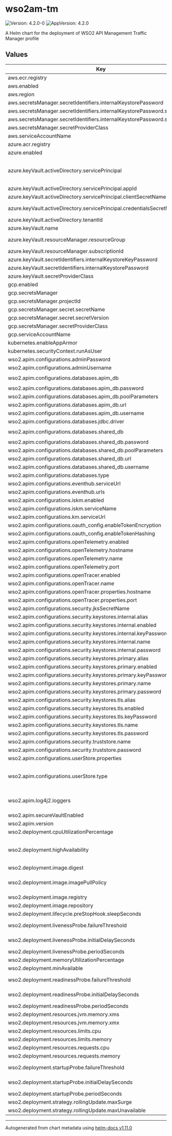 # wso2am-tm

![Version: 4.2.0-0](https://img.shields.io/badge/Version-4.2.0--0-informational?style=flat-square) ![AppVersion: 4.2.0](https://img.shields.io/badge/AppVersion-4.2.0-informational?style=flat-square)

A Helm chart for the deployment of WSO2 API Management Traffic Manager profile

## Values

| Key | Type | Default | Description |
|-----|------|---------|-------------|
| aws.ecr.registry | string | `""` | AWS Elastic Container Registry name |
| aws.enabled | bool | `true` | If AWS is used as the cloud provider |
| aws.region | string | `""` | AWS region |
| aws.secretsManager.secretIdentifiers.internalKeystorePassword | object | `{"secretKey":"","secretName":""}` | Internal keystore password identifier in secrets manager |
| aws.secretsManager.secretIdentifiers.internalKeystorePassword.secretKey | string | `""` | AWS Secrets Manager secret key |
| aws.secretsManager.secretIdentifiers.internalKeystorePassword.secretName | string | `""` | AWS Secrets Manager secret name |
| aws.secretsManager.secretProviderClass | string | `"wso2am-tm-secret-provider-class"` | AWS Secrets Manager secret provider class name |
| aws.serviceAccountName | string | `""` |  |
| azure.acr.registry | string | `""` | Azure container registry name |
| azure.enabled | bool | `false` | If Azure is used as the cloud provider |
| azure.keyVault.activeDirectory.servicePrincipal | object | `{"appId":"","clientSecretName":"","credentialsSecretName":""}` | Service Principal created for transacting with the target Azure Key Vault For advanced details refer to official documentation (https://github.com/Azure/secrets-store-csi-driver-provider-azure/blob/master/docs/service-principal-mode.md) |
| azure.keyVault.activeDirectory.servicePrincipal.appId | string | `""` | Application ID of the service principal used in secret-store-csi |
| azure.keyVault.activeDirectory.servicePrincipal.clientSecretName | string | `""` | Client secret name of the service principal used in secret-store-csi |
| azure.keyVault.activeDirectory.servicePrincipal.credentialsSecretName | string | `""` | Credentials secret name of the service principal used as nodePublisherRef |
| azure.keyVault.activeDirectory.tenantId | string | `""` | Azure Active Directory tenant ID of the target Key Vault |
| azure.keyVault.name | string | `""` | Azure Key vault used for credential management |
| azure.keyVault.resourceManager.resourceGroup | string | `""` | Name of the Azure Resource Group to which the target Azure Key Vault belongs |
| azure.keyVault.resourceManager.subscriptionId | string | `""` | Subscription ID of the target Azure Key Vault |
| azure.keyVault.secretIdentifiers.internalKeystoreKeyPassword | string | `""` | Internal keystore key password identifier in keyvault |
| azure.keyVault.secretIdentifiers.internalKeystorePassword | string | `""` | Internal keystore password identifier in keyvault |
| azure.keyVault.secretProviderClass | string | `"wso2am-tm-secret-provider-class"` | Azure Key vault secret provider class name |
| gcp.enabled | bool | `false` | If GCP is used as the cloud provider |
| gcp.secretsManager | object | `{"projectId":"","secret":{"secretName":"","secretVersion":""},"secretProviderClass":""}` | Secrets Manager configuration parameters |
| gcp.secretsManager.projectId | string | `""` | Project ID |
| gcp.secretsManager.secret.secretName | string | `""` | Name of the secret |
| gcp.secretsManager.secret.secretVersion | string | `""` | Version of the secret  |
| gcp.secretsManager.secretProviderClass | string | `""` | Secret provider class |
| gcp.serviceAccountName | string | `""` | Service Account with access to read secrets |
| kubernetes.enableAppArmor | bool | `false` | Enable AppArmor profiles for the deployment |
| kubernetes.securityContext.runAsUser | int | `802` | User ID of the container |
| wso2.apim.configurations.adminPassword | string | `""` | Super admin password |
| wso2.apim.configurations.adminUsername | string | `""` | Super admin username |
| wso2.apim.configurations.databases.apim_db | object | `{"password":"","poolParameters":{"defaultAutoCommit":false,"maxActive":100,"maxWait":60000,"minIdle":5,"testOnBorrow":true,"testWhileIdle":true,"validationInterval":30000},"url":"","username":""}` | APIM AM_DB configurations. |
| wso2.apim.configurations.databases.apim_db.password | string | `""` | APIM AM_DB password |
| wso2.apim.configurations.databases.apim_db.poolParameters | object | `{"defaultAutoCommit":false,"maxActive":100,"maxWait":60000,"minIdle":5,"testOnBorrow":true,"testWhileIdle":true,"validationInterval":30000}` | APIM database JDBC pool parameters |
| wso2.apim.configurations.databases.apim_db.url | string | `""` | APIM AM_DB URL |
| wso2.apim.configurations.databases.apim_db.username | string | `""` | APIM AM_DB username |
| wso2.apim.configurations.databases.jdbc.driver | string | `""` | JDBC driver class name |
| wso2.apim.configurations.databases.shared_db | object | `{"password":"","poolParameters":{"defaultAutoCommit":false,"maxActive":100,"maxWait":60000,"minIdle":5,"testOnBorrow":true,"testWhileIdle":true,"validationInterval":30000},"url":"","username":""}` | APIM SharedDB configurations. |
| wso2.apim.configurations.databases.shared_db.password | string | `""` | APIM SharedDB password |
| wso2.apim.configurations.databases.shared_db.poolParameters | object | `{"defaultAutoCommit":false,"maxActive":100,"maxWait":60000,"minIdle":5,"testOnBorrow":true,"testWhileIdle":true,"validationInterval":30000}` | APIM shared database JDBC pool parameters |
| wso2.apim.configurations.databases.shared_db.url | string | `""` | APIM SharedDB URL |
| wso2.apim.configurations.databases.shared_db.username | string | `""` | APIM SharedDB username |
| wso2.apim.configurations.databases.type | string | `""` | Database type. eg: mysql, oracle, mssql, postgres |
| wso2.apim.configurations.eventhub.serviceUrl | string | `"wso2am-cp-service"` | Event hub (control plane) loadbalancer service url |
| wso2.apim.configurations.eventhub.urls | list | `["wso2am-cp-1-service","wso2am-cp-2-service"]` | Event hub service urls |
| wso2.apim.configurations.iskm.enabled | bool | `false` |  |
| wso2.apim.configurations.iskm.serviceName | string | `""` |  |
| wso2.apim.configurations.km.serviceUrl | string | `"wso2am-cp-service"` | Key manager service name if default Resident KM is used |
| wso2.apim.configurations.oauth_config.enableTokenEncryption | bool | `false` | Enable token encryption |
| wso2.apim.configurations.oauth_config.enableTokenHashing | bool | `false` | Enable token hashing |
| wso2.apim.configurations.openTelemetry.enabled | bool | `false` | Open Telemetry enabled |
| wso2.apim.configurations.openTelemetry.hostname | string | `""` | Remote tracer hostname |
| wso2.apim.configurations.openTelemetry.name | string | `""` | Remote tracer name. e.g. jaeger, zipkin, OTLP |
| wso2.apim.configurations.openTelemetry.port | string | `""` | Remote tracer port |
| wso2.apim.configurations.openTracer.enabled | bool | `false` | Open Tracing enabled |
| wso2.apim.configurations.openTracer.name | string | `""` | Remote tracer name. e.g. jaeger, zipkin |
| wso2.apim.configurations.openTracer.properties.hostname | string | `""` | Remote tracer hostname |
| wso2.apim.configurations.openTracer.properties.port | string | `""` | Remote tracer port |
| wso2.apim.configurations.security.jksSecretName | string | `"apim-keystore-secret"` | Kubernetes secret containing the keystores and truststore |
| wso2.apim.configurations.security.keystores.internal.alias | string | `"wso2carbon"` | Internal keystore alias |
| wso2.apim.configurations.security.keystores.internal.enabled | bool | `false` | Internal keystore enabled |
| wso2.apim.configurations.security.keystores.internal.keyPassword | string | `""` | Internal keystore key password |
| wso2.apim.configurations.security.keystores.internal.name | string | `"wso2carbon.jks"` | Internal keystore name |
| wso2.apim.configurations.security.keystores.internal.password | string | `""` | Internal keystore password |
| wso2.apim.configurations.security.keystores.primary.alias | string | `"wso2carbon"` | Primary keystore alias |
| wso2.apim.configurations.security.keystores.primary.enabled | bool | `false` | Primary keystore enabled |
| wso2.apim.configurations.security.keystores.primary.keyPassword | string | `""` | Primary keystore key password |
| wso2.apim.configurations.security.keystores.primary.name | string | `"wso2carbon.jks"` | Primary keystore name |
| wso2.apim.configurations.security.keystores.primary.password | string | `""` | Primary keystore password |
| wso2.apim.configurations.security.keystores.tls.alias | string | `"wso2carbon"` | TLS keystore alias |
| wso2.apim.configurations.security.keystores.tls.enabled | bool | `true` | TLS keystore enabled |
| wso2.apim.configurations.security.keystores.tls.keyPassword | string | `""` | TLS keystore key password |
| wso2.apim.configurations.security.keystores.tls.name | string | `"wso2carbon.jks"` | TLS keystore name |
| wso2.apim.configurations.security.keystores.tls.password | string | `""` | TLS keystore password |
| wso2.apim.configurations.security.truststore.name | string | `"client-truststore.jks"` | Truststore name |
| wso2.apim.configurations.security.truststore.password | string | `""` | Truststore password |
| wso2.apim.configurations.userStore.properties | object | `{"key":"value"}` | User store properties |
| wso2.apim.configurations.userStore.type | string | `"database_unique_id"` | User store type.  https://apim.docs.wso2.com/en/latest/administer/managing-users-and-roles/managing-user-stores/configure-primary-user-store/configuring-the-primary-user-store/ |
| wso2.apim.log4j2.loggers | string | `""` | Console loggers that can be enabled. Allowed values are AUDIT_LOG_CONSOLE, HTTP_ACCESS_CONSOLE, TRANSACTION_CONSOLE, CORRELATION_CONSOLE |
| wso2.apim.secureVaultEnabled | bool | `false` | Secure vauld enabled |
| wso2.apim.version | string | `"4.2.0"` | APIM version |
| wso2.deployment.cpuUtilizationPercentage | int | `75` | Target CPU utilization percentage for HPA |
| wso2.deployment.highAvailability | bool | `true` | Enable high availability for traffic manager. If this is enabled, two traffic manager instances will be deployed. This is not relavant to HA in Kubernetes. Multiple replicas of the same instance will not count as HA for TM. |
| wso2.deployment.image.digest | string | `""` | Docker image digest |
| wso2.deployment.image.imagePullPolicy | string | `"Always"` | Refer to the Kubernetes documentation on updating images (https://kubernetes.io/docs/concepts/containers/images/#updating-images) |
| wso2.deployment.image.registry | string | `""` | Container registry hostname |
| wso2.deployment.image.repository | string | `""` | Azure ACR repository name consisting the image |
| wso2.deployment.lifecycle.preStopHook.sleepSeconds | int | `10` | Number of seconds to sleep before sending SIGTERM to the pod |
| wso2.deployment.livenessProbe.failureThreshold | int | `3` | Minimum consecutive successes for the probe to be considered successful after having failed |
| wso2.deployment.livenessProbe.initialDelaySeconds | int | `60` | Number of seconds after the container has started before liveness probes are initiated |
| wso2.deployment.livenessProbe.periodSeconds | int | `10` | How often (in seconds) to perform the probe |
| wso2.deployment.memoryUtilizationPercentage | int | `75` | Target memory utilization percentage for HPA |
| wso2.deployment.minAvailable | string | `"50%"` | Minimum available pod counts for PDB |
| wso2.deployment.readinessProbe.failureThreshold | int | `3` | Minimum consecutive successes for the probe to be considered successful after having failed |
| wso2.deployment.readinessProbe.initialDelaySeconds | int | `60` | Number of seconds after the container has started before readiness probes are initiated |
| wso2.deployment.readinessProbe.periodSeconds | int | `10` | How often (in seconds) to perform the probe |
| wso2.deployment.resources.jvm.memory.xms | string | `"2048m"` | JVM heap memory Xms |
| wso2.deployment.resources.jvm.memory.xmx | string | `"2048m"` | JVM heap memory Xmx |
| wso2.deployment.resources.limits.cpu | string | `"3000m"` | CPU limit for API Manager |
| wso2.deployment.resources.limits.memory | string | `"3Gi"` | Memory limit for API Manager |
| wso2.deployment.resources.requests.cpu | string | `"2000m"` | CPU request for API Manager |
| wso2.deployment.resources.requests.memory | string | `"2Gi"` | Memory request for API Manager |
| wso2.deployment.startupProbe.failureThreshold | int | `3` | Minimum consecutive successes for the probe to be considered successful after having failed |
| wso2.deployment.startupProbe.initialDelaySeconds | int | `60` | Number of seconds after the container has started before startup probes are initiated |
| wso2.deployment.startupProbe.periodSeconds | int | `10` | How often (in seconds) to perform the probe |
| wso2.deployment.strategy.rollingUpdate.maxSurge | int | `2` |  |
| wso2.deployment.strategy.rollingUpdate.maxUnavailable | int | `0` |  |

----------------------------------------------
Autogenerated from chart metadata using [helm-docs v1.11.0](https://github.com/norwoodj/helm-docs/releases/v1.11.0)
